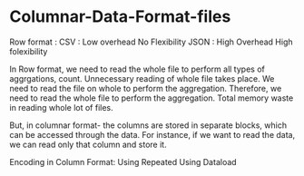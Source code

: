 # Columnar-Data-Format-files
Row format :
CSV : Low overhead
      No Flexibility
JSON : High Overhead
       High folexibility
       
 In Row format, we need to read the whole file to perform all types of aggrgations, count.
 Unnecessary reading of whole file takes place. We need to read the file on whole to perform the aggregation. 
 Therefore, we need to read the whole file to perform the aggregation.
 Total memory waste in reading whole lot of files.
 
 
 But, in columnar format- the columns are stored in separate blocks, which can be accessed through the data.
 For instance, if we want to read the data, we can read only that column and store it.
 
 Encoding in Column Format:
 Using Repeated
 Using Dataload
